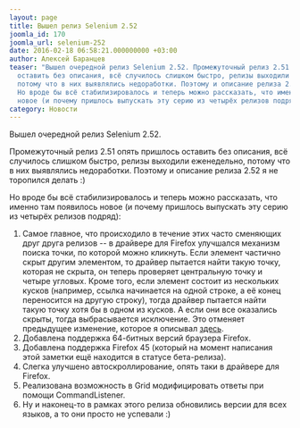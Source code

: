 ```yaml
---
layout: page
title: Вышел релиз Selenium 2.52
joomla_id: 170
joomla_url: selenium-252
date: 2016-02-18 06:58:21.000000000 +03:00
author: Алексей Баранцев
teaser: "Вышел очередной релиз Selenium 2.52. Промежуточный релиз 2.51 опять пришлось
  оставить без описания, всё случилось слишком быстро, релизы выходили еженедельно,
  потому что в них выявлялись недоработки. Поэтому и описание релиза 2.52 я не торопился делать :)
  Но вроде бы всё стабилизировалось и теперь можно рассказать, что именно там появилось
  новое (и почему пришлось выпускать эту серию из четырёх релизов подряд)"
category: Новости
---
```

<p>Вышел очередной релиз Selenium 2.52.</p>
<p>Промежуточный релиз 2.51 опять пришлось оставить без описания, всё случилось слишком быстро, релизы выходили еженедельно, потому что в них выявлялись недоработки. Поэтому и описание релиза 2.52 я не торопился делать :)</p>
<p>Но вроде бы всё стабилизировалось и теперь можно рассказать, что именно там появилось новое (и почему пришлось выпускать эту серию из четырёх релизов подряд):</p>
<ol>
<li>Самое главное, что происходило в течение этих часто сменяющих друг друга релизов -- в драйвере для Firefox улучшался механизм поиска точки, по которой можно кликнуть. Если элемент частично скрыт другим элементом, то драйвер пытается найти такую точку, которая не скрыта, он теперь проверяет центральную точку и четыре угловых. Кроме того, если элемент состоит из нескольких кусков (например, ссылка начинается на одной строке, а её конец переносится на другую строку), тогда драйвер пытается найти такую точку хотя бы в одном из кусков. А если они все оказались скрыты, тогда выбрасывается исключение. Это отменяет предыдущее изменение, которое я описывал <a href="blog/159-click-topmost-elemnt.html">здесь</a>.</li>
<li>Добавлена поддержка 64-битных версий браузера Firefox.</li>
<li>Добавлена поддержка Firefox 45 (который на момент написания этой заметки ещё находится в статусе бета-релиза).</li>
<li>Слегка улучшено автоскроллирование, опять таки в драйвере для Firefox.</li>
<li>Реализована возможность в Grid модифицировать ответы при помощи CommandListener.</li>
<li>Ну и наконец-то в рамках этого релиза обновились версии для всех языков, а то они просто не успевали :)</li>
</ol>
